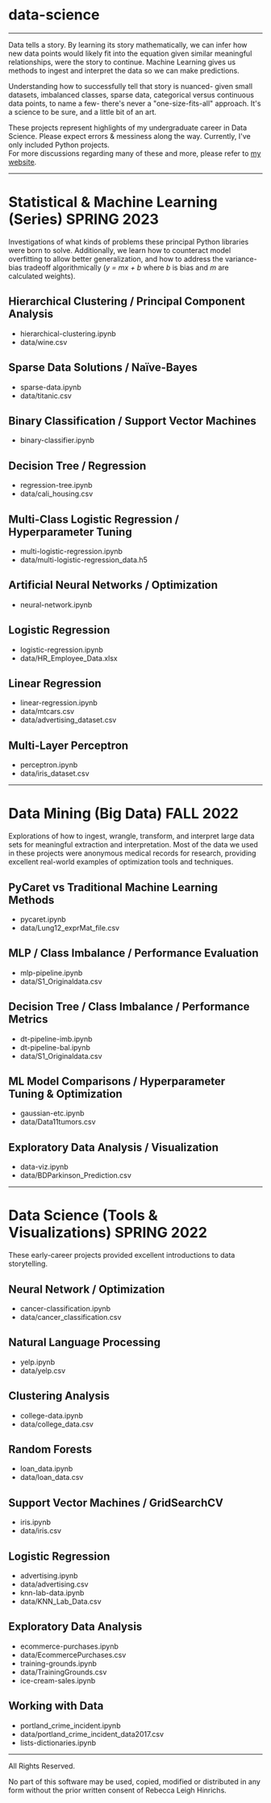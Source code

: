 # data-science
---  

Data tells a story. By learning its story mathematically, we can infer how new data points would likely fit into the equation given similar meaningful relationships, were the story to continue. Machine Learning gives us methods to ingest and interpret the data so we can make predictions.  

Understanding how to successfully tell that story is nuanced- given small datasets, imbalanced classes, sparse data, categorical versus continuous data points, to name a few- there's never a "one-size-fits-all" approach. It's a science to be sure, and a little bit of an art.  

These projects represent highlights of my undergraduate career in Data Science. Please expect errors & messiness along the way. Currently, I've only included Python projects.    
For more discussions regarding many of these and more, please refer to [my website](https://hinrichs.engineering/portfolio).  

---
# Statistical & Machine Learning (Series) SPRING 2023
Investigations of what kinds of problems these principal Python libraries were born to solve. Additionally, we learn how to counteract model overfitting to allow better generalization, and how to address the variance-bias tradeoff algorithmically (<i>y = mx + b</i> where <i>b</i> is bias and <i>m</i> are calculated weights).  

## Hierarchical Clustering / Principal Component Analysis
- hierarchical-clustering.ipynb
- data/wine.csv

## Sparse Data Solutions / Naïve-Bayes
- sparse-data.ipynb
- data/titanic.csv  

## Binary Classification / Support Vector Machines
- binary-classifier.ipynb

## Decision Tree / Regression
- regression-tree.ipynb
- data/cali_housing.csv

## Multi-Class Logistic Regression / Hyperparameter Tuning
- multi-logistic-regression.ipynb
- data/multi-logistic-regression_data.h5

## Artificial Neural Networks / Optimization
- neural-network.ipynb

## Logistic Regression
- logistic-regression.ipynb
- data/HR_Employee_Data.xlsx

## Linear Regression
- linear-regression.ipynb
- data/mtcars.csv
- data/advertising_dataset.csv

## Multi-Layer Perceptron
- perceptron.ipynb
- data/iris_dataset.csv

---
# Data Mining (Big Data) FALL 2022
Explorations of how to ingest, wrangle, transform, and interpret large data sets for meaningful extraction and interpretation. Most of the data we used in these projects were anonymous medical records for research, providing excellent real-world examples of optimization tools and techniques.  

## PyCaret vs Traditional Machine Learning Methods
- pycaret.ipynb
- data/Lung12_exprMat_file.csv

## MLP / Class Imbalance / Performance Evaluation
- mlp-pipeline.ipynb
- data/S1_Originaldata.csv

## Decision Tree / Class Imbalance / Performance Metrics
- dt-pipeline-imb.ipynb
- dt-pipeline-bal.ipynb
- data/S1_Originaldata.csv

## ML Model Comparisons / Hyperparameter Tuning & Optimization
- gaussian-etc.ipynb
- data/Data11tumors.csv

## Exploratory Data Analysis / Visualization
- data-viz.ipynb
- data/BDParkinson_Prediction.csv

---
# Data Science (Tools & Visualizations) SPRING 2022
These early-career projects provided excellent introductions to data storytelling.

## Neural Network / Optimization
- cancer-classification.ipynb
- data/cancer_classification.csv

## Natural Language Processing
- yelp.ipynb
- data/yelp.csv

## Clustering Analysis
- college-data.ipynb
- data/college_data.csv

## Random Forests
- loan_data.ipynb
- data/loan_data.csv

## Support Vector Machines / GridSearchCV
- iris.ipynb
- data/iris.csv

## Logistic Regression
- advertising.ipynb
- data/advertising.csv
- knn-lab-data.ipynb
- data/KNN_Lab_Data.csv

## Exploratory Data Analysis
- ecommerce-purchases.ipynb
- data/EcommercePurchases.csv
- training-grounds.ipynb
- data/TrainingGrounds.csv
- ice-cream-sales.ipynb

## Working with Data
- portland_crime_incident.ipynb
- data/portland_crime_incident_data2017.csv
- lists-dictionaries.ipynb

---
All Rights Reserved.  

No part of this software may be used, copied, modified or distributed in any form
without the prior written consent of Rebecca Leigh Hinrichs.
